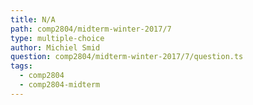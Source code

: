 ```yaml
---
title: N/A
path: comp2804/midterm-winter-2017/7
type: multiple-choice
author: Michiel Smid
question: comp2804/midterm-winter-2017/7/question.ts
tags:
  - comp2804
  - comp2804-midterm
---
```

